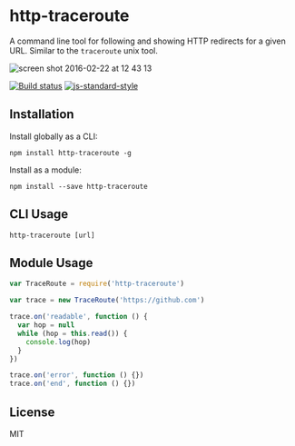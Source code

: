 # http-traceroute

A command line tool for following and showing HTTP redirects for a given
URL. Similar to the `traceroute` unix tool.

![screen shot 2016-02-22 at 12 43 13](https://cloud.githubusercontent.com/assets/10602/13217317/ec317342-d961-11e5-9810-9773569387e0.png)

[![Build status](https://travis-ci.org/watson/http-traceroute.svg?branch=master)](https://travis-ci.org/watson/http-traceroute)
[![js-standard-style](https://img.shields.io/badge/code%20style-standard-brightgreen.svg?style=flat)](https://github.com/feross/standard)

## Installation

Install globally as a CLI:

```
npm install http-traceroute -g
```

Install as a module:

```
npm install --save http-traceroute
```

## CLI Usage

```
http-traceroute [url]
```

## Module Usage

```js
var TraceRoute = require('http-traceroute')
```

```js
var trace = new TraceRoute('https://github.com')

trace.on('readable', function () {
  var hop = null
  while (hop = this.read()) {
    console.log(hop)
  }
})

trace.on('error', function () {})
trace.on('end', function () {})
```

## License

MIT
